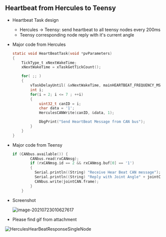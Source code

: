 ## Heartbeat from Hercules to Teensy

- Heartbeat Task design

  - Hercules -> Teensy: send heartbeat to all teensy nodes every 200ms
  - Teensy corresponding node reply with it's current angle

- Major code from Hercules

  ```c
  static void HeartBeatTask(void *pvParameters)
  {
      TickType_t xNextWakeTime;
      xNextWakeTime = xTaskGetTickCount();
  
      for( ;; )
      {
          vTaskDelayUntil( &xNextWakeTime, mainHEARTBEAT_FREQUENCY_MS );
          int i;
          for(i = 2; i <= 7 ; ++i)
          {
              uint32_t canID = i;
              char data = '1';
              HerculesCANWrite(canID, &data, 1);
  
              DbgPrint("Send HeartBeat Message from CAN bus");
          }
      }
  }
  
  ```

- Major code from Teensy

  ```c++
  if (CANbus.available()) {
          CANbus.read(rxCANmsg);
          if (rxCANmsg.id == 2 && rxCANmsg.buf[0] == '1')
          {
            Serial.println((String) "Receive Hear Beat CAN message");
            Serial.println((String) "Reply with Joint Angle" + jointCAN.frame.buf[0] + "-" + jointCAN.frame.buf[1]);
            CANbus.write(jointCAN.frame);
          }
      }
  
  ```

- Screenshot

  ![image-20210723010627617](C:\Users\kydn8\AppData\Roaming\Typora\typora-user-images\image-20210723010627617.png)

- Please find gif from attachment

![HerculesHearBeatResponseSingleNode](C:\Users\kydn8\Desktop\HerculesHearBeatResponseSingleNode.gif)



